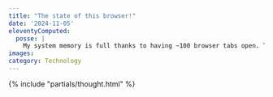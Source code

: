 ```yaml
---
title: "The state of this browser!"
date: '2024-11-05'
eleventyComputed:
  posse: |
    My system memory is full thanks to having ~100 browser tabs open. Thinking about creating a collection on my website to dump them all and calling it The state of this browser!
images:
category: Technology
---
```


{% include "partials/thought.html" %}